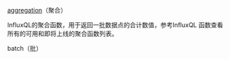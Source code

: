 [aggregation](https://docs.influxdata.com/influxdb/v1.4/concepts/glossary/#aggregation)（聚合）

InfluxQL的聚合函数，用于返回一批数据点的合计数值，参考InfluxQL 函数查看所有的可用和即将上线的聚合函数列表。

batch（批）



